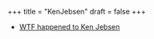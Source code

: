 +++
title = "KenJebsen"
draft = false
+++

-   [WTF happened to Ken Jebsen](https://www.ardaudiothek.de/cui-bono-wtf-happened-to-ken-jebsen/89991466)
